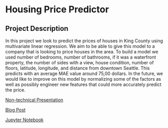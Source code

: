 
# Housing Price Predictor

## Project Description

In this project we look to predict the prices of houses in King County using multivariate linear regression. We aim to be able to give this model to a company that is looking to price houses in the area. To build a model we used number of bedrooms, number of bathrooms, if it was a waterfront property, the number of sides with a view, house condition, number of floors, latitude, longitude, and distance from downtown Seattle. This predicts with an average MAE value around 75,00 dollars. In the future, we would like to improve on this model by normalizing some of the factors as well as possibly engineer new features that could more accurately predict the price.

[Non-technical Presentation](https://docs.google.com/presentation/d/1Yi5nudzf43uIFw3qyCFI9-ctm5_-JIruiLMpXNV-R8s/edit?usp=sharing)

[Blog Post](https://medium.com/@alecnmorgan/adventures-in-predictor-selection-2d0333aa0c05)

[Jupyter Notebook](https://github.com/AlecMorgan/dsc-1-final-project-seattle-ds-career-040119/blob/master/student.ipynb)
